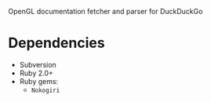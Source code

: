 OpenGL documentation fetcher and parser for DuckDuckGo

# Dependencies

* Subversion
* Ruby 2.0+
* Ruby gems:
  * `Nokogiri`
